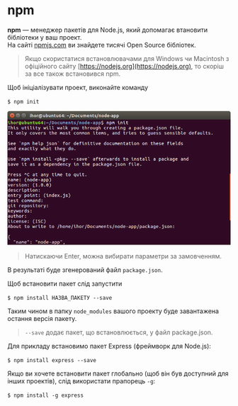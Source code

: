 # npm

**npm** — менеджер пакетів для Node.js, який допомагає втановити бібліотеки у ваш проект.  
 На сайті [npmjs.com](https://www.npmjs.com) ви знайдете тисячі Open Source бібліотек.

> Якщо скористатися встановлювачами для Windows чи Macintosh з офіційного сайту [https://nodejs.org](https://nodejs.org), то скоріш за все також встановився npm.

Щоб ініціалізувати проект, виконайте команду

`$ npm init`

![$ npm init](/nodejs/npm_init.png)

> Натискаючи Enter, можна вибирати параметри за замовченням.

В результаті буде згенерований файл `package.json`.

Щоб встановити пакет слід запустити

`$ npm install НАЗВА_ПАКЕТУ --save`

Таким чином в папку `node_modules` вашого проекту буде завантажена остання версія пакету.

> `--save` додає пакет, що встановлюється, у файл package.json.

Для прикладу встановимо пакет Express \(фреймворк для Node.js\):

`$ npm install express --save`

Якщо ви хочете встановити пакет глобально \(щоб він був доступний для інших проектів\), слід використати прапорець `-g`:

`$ npm install -g express`

